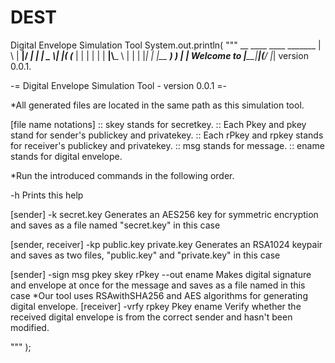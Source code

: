 # DEST
Digital Envelope Simulation Tool
System.out.println(
    """
    __    ____  ____ _______
   |   \\ |  __|/ ___|__   __|
   |  _ \\| |__( (___   | |
   | | | |  __|\\___ \\  | |
   | |_| | |__  ___) ) | |
Welcome to |_____|____|(____/  |_| version 0.0.1.

-= Digital Envelope Simulation Tool  - version 0.0.1 =-

*All generated files are located in the same path as this simulation tool.

[file name notations]
:: skey stands for secretkey.
:: Each Pkey and pkey stand for sender's publickey and privatekey.
:: Each rPkey and rpkey stands for receiver's publickey and privatekey.
:: msg stands for message.
:: ename stands for digital envelope.


*Run the introduced commands in the following order.

-h Prints this help

[sender]
-k  secret.key                   Generates an AES256 key for symmetric encryption and saves as a file named "secret.key" in this case

[sender, receiver]
-kp public.key private.key       Generates an RSA1024 keypair and saves as two files, "public.key" and "private.key" in this case

[sender]
-sign msg pkey skey rPkey --out ename      Makes digital signature and envelope at once for the message and saves as a file named in this case
                                    *Our tool uses RSAwithSHA256 and AES algorithms for generating digital envelope.
[receiver]
-vrfy rpkey Pkey ename          Verify whether the received digital envelope is from the correct sender and hasn't been modified.

"""
);

